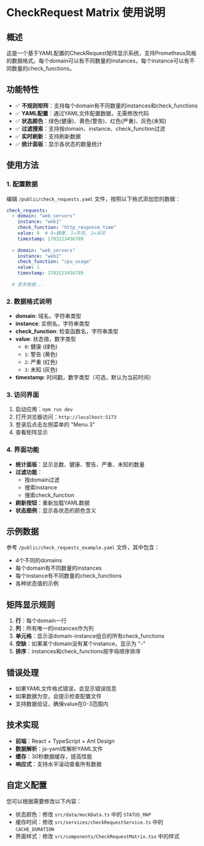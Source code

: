 # CheckRequest Matrix 使用说明

## 概述

这是一个基于YAML配置的CheckRequest矩阵显示系统，支持Prometheus风格的数据格式。每个domain可以有不同数量的instances，每个instance可以有不同数量的check_functions。

## 功能特性

- ✅ **不规则矩阵**：支持每个domain有不同数量的instances和check_functions
- ✅ **YAML配置**：通过YAML文件配置数据，无需修改代码
- ✅ **状态颜色**：绿色(健康)、黄色(警告)、红色(严重)、灰色(未知)
- ✅ **过滤搜索**：支持按domain、instance、check_function过滤
- ✅ **实时刷新**：支持刷新数据
- ✅ **统计面板**：显示各状态的数量统计

## 使用方法

### 1. 配置数据

编辑 `/public/check_requests.yaml` 文件，按照以下格式添加您的数据：

```yaml
check_requests:
  - domain: "web_servers"
    instance: "web1"
    check_function: "http_response_time"
    value: 0  # 0=健康, 1=失败, 2=未知
    timestamp: 1703123456789
  
  - domain: "web_servers"
    instance: "web1"
    check_function: "cpu_usage"
    value: 1
    timestamp: 1703123456789
  
  # 更多数据...
```

### 2. 数据格式说明

- **domain**: 域名，字符串类型
- **instance**: 实例名，字符串类型
- **check_function**: 检查函数名，字符串类型
- **value**: 状态值，数字类型
  - `0`: 健康 (绿色)
  - `1`: 警告 (黄色)
  - `2`: 严重 (红色)
  - `3`: 未知 (灰色)
- **timestamp**: 时间戳，数字类型（可选，默认为当前时间）

### 3. 访问界面

1. 启动应用：`npm run dev`
2. 打开浏览器访问：`http://localhost:5173`
3. 登录后点击左侧菜单的 "Menu 3"
4. 查看矩阵显示

### 4. 界面功能

- **统计面板**：显示总数、健康、警告、严重、未知的数量
- **过滤功能**：
  - 按domain过滤
  - 搜索instance
  - 搜索check_function
- **刷新按钮**：重新加载YAML数据
- **状态图例**：显示各状态的颜色含义

## 示例数据

参考 `/public/check_requests_example.yaml` 文件，其中包含：
- 4个不同的domains
- 每个domain有不同数量的instances
- 每个instance有不同数量的check_functions
- 各种状态值的示例

## 矩阵显示规则

1. **行**：每个domain一行
2. **列**：所有唯一的instances作为列
3. **单元格**：显示该domain-instance组合的所有check_functions
4. **空缺**：如果某个domain没有某个instance，显示为 "-"
5. **排序**：instances和check_functions按字母顺序排序

## 错误处理

- 如果YAML文件格式错误，会显示错误信息
- 如果数据为空，会提示检查配置文件
- 支持数据验证，确保value在0-3范围内

## 技术实现

- **前端**：React + TypeScript + Ant Design
- **数据解析**：js-yaml库解析YAML文件
- **缓存**：30秒数据缓存，提高性能
- **响应式**：支持水平滚动查看所有数据

## 自定义配置

您可以根据需要修改以下内容：
- 状态颜色：修改 `src/data/mockData.ts` 中的 `STATUS_MAP`
- 缓存时间：修改 `src/services/checkRequestService.ts` 中的 `CACHE_DURATION`
- 界面样式：修改 `src/components/CheckRequestMatrix.tsx` 中的样式

